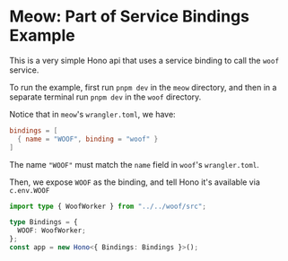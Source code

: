 # Meow: Part of Service Bindings Example

This is a very simple Hono api that uses a service binding to call the `woof` service.

To run the example, first run `pnpm dev` in the `meow` directory, and then in a separate terminal run `pnpm dev` in the `woof` directory.

Notice that in `meow`'s `wrangler.toml`, we have:

```toml
bindings = [
  { name = "WOOF", binding = "woof" }
]
```

The name `"WOOF"` must match the `name` field in `woof`'s `wrangler.toml`.

Then, we expose `WOOF` as the binding, and tell Hono it's available via `c.env.WOOF`

```typescript
import type { WoofWorker } from "../../woof/src";

type Bindings = {
  WOOF: WoofWorker;
};
const app = new Hono<{ Bindings: Bindings }>();
```
